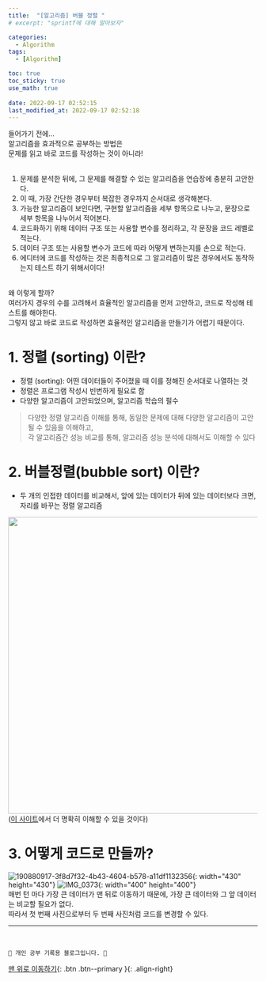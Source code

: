 ```yaml
---
title:  "[알고리즘] 버블 정렬 "
# excerpt: "sprintf에 대해 알아보자"

categories:
  - Algorithm
tags:
  - [Algorithm]

toc: true
toc_sticky: true
use_math: true
 
date: 2022-09-17 02:52:15
last_modified_at: 2022-09-17 02:52:18
---
```


들어가기 전에...<br>
알고리즘을 효과적으로 공부하는 방법은<br>
문제를 읽고 바로 코드를 작성하는 것이 아니라!<br><br>

1. 문제를 분석한 뒤에, 그 문제를 해결할 수 있는 알고리즘을 연습장에 충분히 고안한다.
2. 이 때, 가장 간단한 경우부터 복잡한 경우까지 순서대로 생각해본다.
3. 가능한 알고리즘이 보인다면, 구현할 알고리즘을 세부 항목으로 나누고, 문장으로 세부 항목을 나누어서 적어본다.
4. 코드화하기 위해 데이터 구조 또는 사용할 변수를 정리하고, 각 문장을 코드 레벨로 적는다.
5. 데이터 구조 또는 사용할 변수가 코드에 따라 어떻게 변하는지를 손으로 적는다.
6. 에디터에 코드를 작성하는 것은 최종적으로 그 알고리즘이 많은 경우에서도 동작하는지 테스트 하기 위해서이다!

<br>왜 이렇게 할까?<br>
여러가지 경우의 수를 고려해서 효율적인 알고리즘을 먼저 고안하고, 코드로 작성해 테스트를 해야한다.<br>
그렇지 않고 바로 코드로 작성하면 효율적인 알고리즘을 만들기가 어렵기 때문이다.

# 1. 정렬 (sorting) 이란?
- 정렬 (sorting): 어떤 데이터들이 주어졌을 때 이를 정해진 순서대로 나열하는 것
- 정렬은 프로그램 작성시 빈번하게 필요로 함
- 다양한 알고리즘이 고안되었으며, 알고리즘 학습의 필수

> 다양한 정렬 알고리즘 이해를 통해, 동일한 문제에 대해 다양한 알고리즘이 고안될 수 있음을 이해하고, <br>각 알고리즘간 성능 비교를 통해, 알고리즘 성능 분석에 대해서도 이해할 수 있다

# 2. 버블정렬(bubble sort) 이란?
- 두 개의 인접한 데이터를 비교해서, 앞에 있는 데이터가 뒤에 있는 데이터보다 크면, 자리를 바꾸는 정렬 알고리즘

<img src="https://upload.wikimedia.org/wikipedia/commons/c/c8/Bubble-sort-example-300px.gif" width=600/><br>
([이 사이트](https://visualgo.net/en/sorting)에서 더 명확히 이해할 수 있을 것이다)

# 3. 어떻게 코드로 만들까?

![190880917-3f8d7f32-4b43-4604-b578-a11df1132356](https://user-images.githubusercontent.com/59405576/190881229-b272259f-533d-4e0c-a383-6aebc8a13398.png){: width="430" height="430"}
![IMG_0373](https://user-images.githubusercontent.com/59405576/190881190-54eb9f63-9603-435b-8612-a0af629dff6f.PNG){: width="400" height="400"}<br>
매번 턴 마다 가장 큰 데이터가 맨 뒤로 이동하기 때문에, 가장 큰 데이터와 그 앞 데이터는 비교할 필요가 없다.<br>
따라서 첫 번째 사진으로부터 두 번째 사진처럼 코드를 변경할 수 있다.<br>



***
<br>


    💛 개인 공부 기록용 블로그입니다. 👻

[맨 위로 이동하기](#){: .btn .btn--primary }{: .align-right}